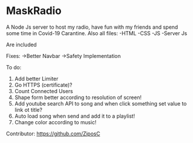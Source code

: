 # MaskRadio
A Node Js server to host my radio, have fun with my friends and spend some time in Covid-19 Carantine. Also all files:
-HTML
-CSS
-JS
-Server Js

Are included

Fixes:
->Better Navbar
->Safety Implementation

To do:
1. Add better Limiter
2. Go HTTPS (certificate)?
3. Count Connected Users
4. Shape form better according to resolution of screen!
5. Add youtube search API to song and when click something set value to link ot title?
5. Auto load song when send and add it to a playlist!
6. Change color according to music!

Contributor: https://github.com/ZiposC
